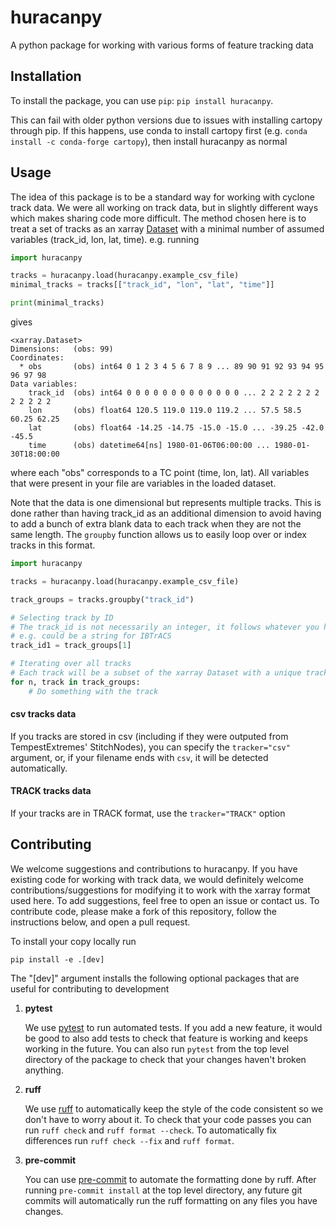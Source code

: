 # huracanpy

A python package for working with various forms of feature tracking data

## Installation
To install the package, you can use `pip`: `pip install huracanpy`.

This can fail with older python versions due to issues with installing cartopy through
pip. If this happens, use conda to install cartopy first
(e.g. `conda install -c conda-forge cartopy`), then install huracanpy as normal

## Usage
The idea of this package is to be a standard way for working with cyclone track data. We
were all working on track data, but in slightly different ways which makes sharing code
more difficult. The method chosen here is to treat a set of tracks as an xarray
[Dataset](https://docs.xarray.dev/en/stable/generated/xarray.Dataset.html) with a
minimal number of assumed variables (track_id, lon, lat, time). e.g. running

```python
import huracanpy

tracks = huracanpy.load(huracanpy.example_csv_file)
minimal_tracks = tracks[["track_id", "lon", "lat", "time"]]

print(minimal_tracks)
```
gives
```
<xarray.Dataset>
Dimensions:   (obs: 99)
Coordinates:
  * obs       (obs) int64 0 1 2 3 4 5 6 7 8 9 ... 89 90 91 92 93 94 95 96 97 98
Data variables:
    track_id  (obs) int64 0 0 0 0 0 0 0 0 0 0 0 0 0 ... 2 2 2 2 2 2 2 2 2 2 2 2
    lon       (obs) float64 120.5 119.0 119.0 119.2 ... 57.5 58.5 60.25 62.25
    lat       (obs) float64 -14.25 -14.75 -15.0 -15.0 ... -39.25 -42.0 -45.5
    time      (obs) datetime64[ns] 1980-01-06T06:00:00 ... 1980-01-30T18:00:00
```

where each "obs" corresponds to a TC point (time, lon, lat).
All variables that were present in your file are variables in the loaded dataset.

Note that the data is one dimensional but represents multiple tracks. This is done
rather than having track_id as an additional dimension to avoid having to add a bunch of
extra blank data to each track when they are not the same length. The `groupby` function
allows us to easily loop over or index tracks in this format.
```python
import huracanpy

tracks = huracanpy.load(huracanpy.example_csv_file)

track_groups = tracks.groupby("track_id")

# Selecting track by ID
# The track_id is not necessarily an integer, it follows whatever you have loaded
# e.g. could be a string for IBTrACS
track_id1 = track_groups[1]

# Iterating over all tracks
# Each track will be a subset of the xarray Dataset with a unique track_id
for n, track in track_groups:
    # Do something with the track
```

#### csv tracks data
If you tracks are stored in csv (including if they were outputed from TempestExtremes' StitchNodes),
you can specify the `tracker="csv"` argument, or, if your filename ends with `csv`, it will be detected automatically.

#### TRACK tracks data
If your tracks are in TRACK format, use the `tracker="TRACK"` option

## Contributing
We welcome suggestions and contributions to huracanpy. If you have existing code for
working with track data, we would definitely welcome contributions/suggestions for
modifying it to work with the xarray format used here. To add suggestions, feel free to
open an issue or contact us. To contribute code, please make a fork of this repository,
follow the instructions below, and open a pull request.

To install your copy locally run
```shell
pip install -e .[dev]
```
The "[dev]" argument installs the following optional packages that are useful for
contributing to development
1. **pytest**

    We use [pytest](https://docs.pytest.org/en/latest/) to run automated tests. If you
    add a new feature, it would be good to also add tests to check that feature is
    working and keeps working in the future. You can also run `pytest` from the top
    level directory of the package to check that your changes haven't broken anything.
2. **ruff**

    We use [ruff](https://docs.astral.sh/ruff/) to automatically keep the style of the
    code consistent so we don't have to worry about it. To check that your code passes
    you can run `ruff check` and `ruff format --check`. To automatically fix differences
    run `ruff check --fix` and `ruff format`.

3. **pre-commit**

    You can use [pre-commit](https://pre-commit.com/) to automate the formatting done by
    ruff. After running `pre-commit install` at the top level directory, any future git
    commits will automatically run the ruff formatting on any files you have changes.
